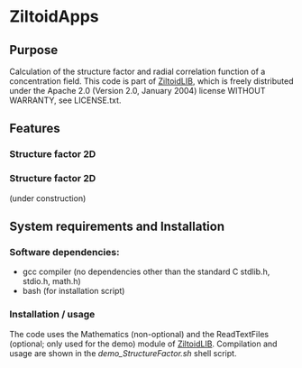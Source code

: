 # ZiltoidApps

## Purpose

Calculation of the structure factor and radial correlation function of a concentration field. This code is part of [ZiltoidLIB](https://github.com/CharleySchaefer/ZiltoidLIB), which is freely distributed under the Apache 2.0 (Version 2.0, January 2004) license WITHOUT WARRANTY, see LICENSE.txt.

## Features

### Structure factor 2D

### Structure factor 2D
(under construction)

## System requirements and Installation

### Software dependencies:

* gcc compiler (no dependencies other than the standard C stdlib.h, stdio.h, math.h)
* bash (for installation script)




### Installation / usage


The code uses the Mathematics (non-optional) and the ReadTextFiles (optional; only used for the demo) module of [ZiltoidLIB](https://github.com/CharleySchaefer/ZiltoidLIB).
Compilation and usage are shown in the  *demo_StructureFactor.sh* shell script.
